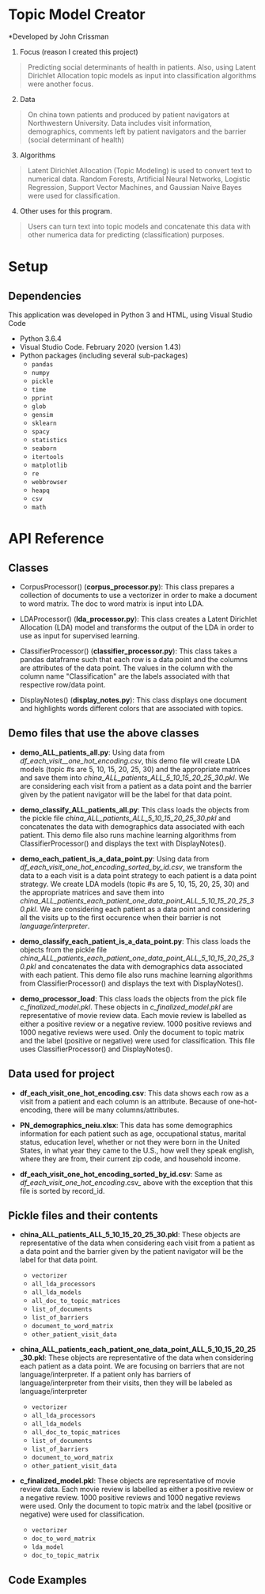 # Topic Model Creator
*Developed by John Crissman

1. Focus (reason I created this project)
 >Predicting social determinants of health in patients.  Also, using Latent Dirichlet Allocation topic models as input into classification algorithms were another focus.
 
2. Data
 >On china town patients and produced by patient navigators at Northwestern University.  Data includes visit information, demographics, comments left by patient navigators and the barrier (social determinant of health)

3. Algorithms
 >Latent Dirichlet Allocation (Topic Modeling) is used to convert text to numerical data.  Random Forests, Artificial Neural Networks, Logistic Regression, Support Vector Machines, and Gaussian Naive Bayes were used for classification.
 
4. Other uses for this program.
 >Users can turn text into topic models and concatenate this data with other numerica data for predicting (classification) purposes.  
 

# Setup

## Dependencies

This application was developed in Python 3 and HTML, using Visual Studio Code

 - Python 3.6.4
 - Visual Studio Code.  February 2020 (version 1.43)
 - Python packages (including several sub-packages)
	 - `pandas`
	 - `numpy`
	 - `pickle`
	 - `time`
	 - `pprint`
	 - `glob`
	 - `gensim`
	 - `sklearn`
	 - `spacy`
	 - `statistics`
	 - `seaborn`
	 - `itertools`
	 - `matplotlib`
	 - `re`
	 - `webbrowser`
	 - `heapq`
	 - `csv`
	 - `math`

# API Reference

## Classes 

* CorpusProcessor() (**corpus_processor.py**):  This class prepares a collection of documents to use a vectorizer in order to make a document to word matrix.  The doc to word matrix is input into LDA.

* LDAProcessor() (**lda_processor.py**):  This class creates a Latent Dirichlet Allocation (LDA) model and transforms the output of the LDA in order to use as input for supervised learning.

* ClassifierProcessor() (**classifier_processor.py**):  This class takes a pandas dataframe such that each row is a data point and the columns are attributes of the data point.  The values in the column with the column name "Classification" are the labels associated with that respective row/data point.

* DisplayNotes() (**display_notes.py**):  This class displays one document and highlights words different colors that are associated with topics.


## Demo files that use the above classes

* **demo_ALL_patients_all.py**:  Using data from _df_each_visit__one_hot_encoding.csv_, this demo file will create LDA models (topic #s are 5, 10, 15, 20, 25, 30) and the appropriate matrices and save them into _china_ALL_patients_ALL_5_10_15_20_25_30.pkl_.  We are considering each visit from a patient as a data point and the barrier given by the patient navigator will be the label for that data point.  

* **demo_classify_ALL_patients_all.py**:  This class loads the objects from the pickle file _china_ALL_patients_ALL_5_10_15_20_25_30.pkl_ and concatenates the data with demographics data associated with each patient.  This demo file also runs machine learning algorithms from ClassifierProcessor() and displays the text with DisplayNotes().

* **demo_each_patient_is_a_data_point.py**: Using data from _df_each_visit_one_hot_encoding_sorted_by_id.csv_, we transform the data to a each visit is a data point strategy to each patient is a data point strategy.  We create LDA models (topic #s are 5, 10, 15, 20, 25, 30) and the appropriate matrices and save them into _china_ALL_patients_each_patient_one_data_point_ALL_5_10_15_20_25_30.pkl_.  We are considering each patient as a data point and considering all the visits up to the first occurence when their barrier is not _language/interpreter_.

* **demo_classify_each_patient_is_a_data_point.py**:  This class loads the objects from the pickle file _china_ALL_patients_each_patient_one_data_point_ALL_5_10_15_20_25_30.pkl_ and concatenates the data with demographics data associated with each patient.  This demo file also runs machine learning algorithms from ClassifierProcessor() and displays the text with DisplayNotes().

* **demo_processor_load**:  This class loads the objects from the pick file _c_finalized_model.pkl_.  These objects in _c_finalized_model.pkl_ are representative of movie review data.  Each movie review is labelled as either a positive review or a negative review.  1000 positive reviews and 1000 negative reviews were used.  Only the document to topic matrix and the label (positive or negative) were used for classification.  This file uses ClassifierProcessor() and DisplayNotes().   




## Data used for project

* **df_each_visit_one_hot_encoding.csv**:  This data shows each row as a visit from a patient and each column is an attribute.  Because of one-hot-encoding, there will be many columns/attributes.

* **PN_demographics_neiu.xlsx**:  This data has some demographics information for each patient such as age, occupational status, marital status, education level, whether or not they were born in the United States, in what year they came to the U.S., how well they speak english, where they are from, their current zip code, and household income.

* **df_each_visit_one_hot_encoding_sorted_by_id.csv**:  Same as _df_each_visit_one_hot_encoding_.csv_ above with the exception that this file is sorted by record_id.



## Pickle files and their contents

- **china_ALL_patients_ALL_5_10_15_20_25_30.pkl**:  These objects are representative of the data when considering each visit from a patient as a data point and the barrier given by the patient navigator will be the label for that data point.  
	 - `vectorizer`
	 - `all_lda_processors`
	 - `all_lda_models`
	 - `all_doc_to_topic_matrices`
	 - `list_of_documents`
	 - `list_of_barriers`
	 - `document_to_word_matrix`
	 - `other_patient_visit_data`

- **china_ALL_patients_each_patient_one_data_point_ALL_5_10_15_20_25_30.pkl**:  These objects are representative of the data when considering each patient as a data point.  We are focusing on barriers that are not language/interpreter.  If a patient only has barriers of language/interpreter from their visits, then they will be labeled as language/interpreter  
	 - `vectorizer`
	 - `all_lda_processors`
	 - `all_lda_models`
	 - `all_doc_to_topic_matrices`
	 - `list_of_documents`
	 - `list_of_barriers`
	 - `document_to_word_matrix`
	 - `other_patient_visit_data`
	 
- **c_finalized_model.pkl**:  These objects are representative of movie review data.  Each movie review is labelled as either a positive review or a negative review.  1000 positive reviews and 1000 negative reviews were used.  Only the document to topic matrix and the label (positive or negative) were used for classification.
	 - `vectorizer`
	 - `doc_to_word_matrix`
	 - `lda_model`
	 - `doc_to_topic_matrix`
	 


## Code Examples





